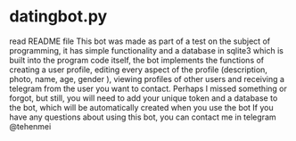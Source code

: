 # datingbot.py
read README file
This bot was made as part of a test on the subject of programming, it has simple functionality and a database in sqlite3 which is built into the program code itself, the bot implements the functions of creating a user profile, editing every aspect of the profile (description, photo, name, age, gender ), viewing profiles of other users and receiving a telegram from the user you want to contact.
Perhaps I missed something or forgot, but still, you will need to add your unique token and a database to the bot, which will be automatically created when you use the bot
If you have any questions about using this bot, you can contact me in telegram @tehenmei
